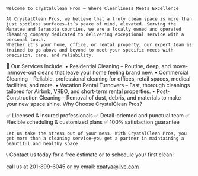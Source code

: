 












	Welcome to CrystalClean Pros – Where Cleanliness Meets Excellence

	At CrystalClean Pros, we believe that a truly clean space is more than just spotless surfaces—it’s peace of mind, elevated. Serving the Manatee and Sarasota counties, we are a locally owned and operated cleaning company dedicated to delivering exceptional service with a personal touch.
	Whether it’s your home, office, or rental property, our expert team is trained to go above and beyond to meet your specific needs with precision, care, and reliability.
🧼 Our Services Include:
    • Residential Cleaning – Routine, deep, and move-in/move-out cleans that leave your home feeling brand new.
    • Commercial Cleaning – Reliable, professional cleaning for offices, retail spaces, medical facilities, and more.
    • Vacation Rental Turnovers – Fast, thorough cleanings tailored for Airbnb, VRBO, and short-term rental properties.
    • Post-Construction Cleaning – Removal of dust, debris, and materials to make your new space shine.
Why Choose CrystalClean Pros?

✅ Licensed & insured professionals
✅ Detail-oriented and punctual team
✅ Flexible scheduling & customized plans
✅ 100% satisfaction guarantee

	Let us take the stress out of your mess. With CrystalClean Pros, you get more than a cleaning service—you get a partner in maintaining a beautiful and healthy space.

📞 Contact us today for a free estimate or to schedule your first clean!  

call us at 201-899-6045 or by email: xpatya@live.com






